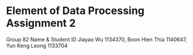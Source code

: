 # Element of Data Processing Assignment 2
Group 82
Name & Student ID
Jiayao Wu 1134370,
Boon Hien Thia 1140647,
Yun Keng Leong 1133704
